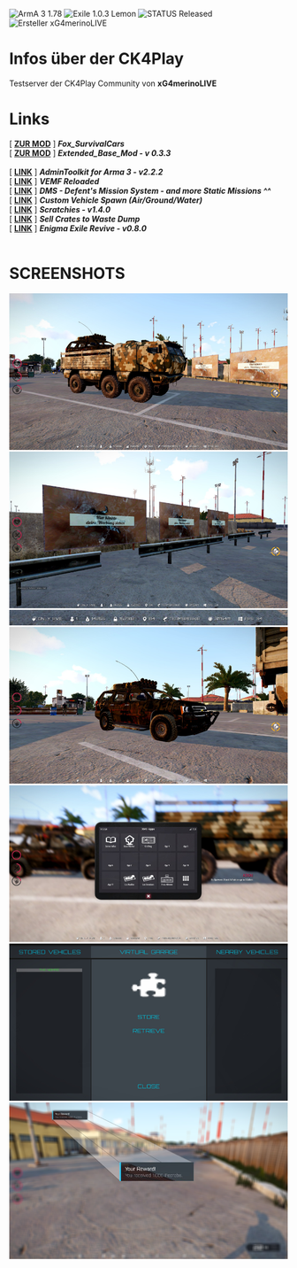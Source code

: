 ![ArmA 3 1.78](https://img.shields.io/badge/Arma%203-1.78-blue.svg) ![Exile 1.0.3 Lemon](https://img.shields.io/badge/Exile-1.0.3%20Lemon-C72651.svg) ![STATUS Released](https://img.shields.io/badge/STATUS-Released-75A570.svg) ![Ersteller xG4merinoLIVE](https://img.shields.io/badge/Ersteller-xG4merinoLIVE-blue.svg)
<br>
# Infos über der CK4Play
Testserver der CK4Play Community von <b>xG4merinoLIVE</b>
<br>
# Links
[ <a target= "_blank" href="https://steamcommunity.com/sharedfiles/filedetails/?id=933985898"><b>ZUR MOD</b></a> ] <b><i>Fox_SurvivalCars</i></b><br>
[ <a target= "_blank" href="https://steamcommunity.com/sharedfiles/filedetails/?id=647753401"><b>ZUR MOD</b></a> ] <b><i>Extended_Base_Mod - v 0.3.3</i></b><br><br>
[ <a target= "_blank" href="http://www.exilemod.com/topic/7690-admintoolkit-for-arma-3-v222-exile-edition"><b>LINK</b></a> ] <b><i>AdminToolkit for Arma 3 - v2.2.2</i></b><br>
[ <a target= "_blank" href="http://www.exilemod.com/topic/66-a3_vemf_reloaded-by-it07"><b>LINK</b></a> ] <b><i>VEMF Reloaded</i></b><br>
[ <a target= "_blank" href="http://www.exilemod.com/topic/61-dms-defents-mission-system"><b>LINK</b></a> ] <b><i>DMS - Defent's Mission System - and more Static Missions ^^</i></b><br>
[ <a target= "_blank" href="http://www.exilemod.com/topic/14289-guide-custom-vehicle-spawn-airgroundwater"><b>LINK</b></a> ] <b><i>Custom Vehicle Spawn (Air/Ground/Water)</i></b><br>
[ <a target= "_blank" href="http://www.exilemod.com/topic/6814-scratchies-v14-a-lottery-like-game-used-in-exile-mod-xm8"><b>LINK</b></a> ] <b><i>Scratchies - v1.4.0</i></b><br>
[ <a target= "_blank" href="http://www.exilemod.com/topic/22604-release-sell-crates-to-waste-dump"><b>LINK</b></a> ] <b><i>Sell Crates to Waste Dump</i></b><br>
[ <a target= "_blank" href="http://www.exilemod.com/topic/10223-enigma-exile-revive-v080-updated-080916-102-compatible"><b>LINK</b></a> ] <b><i>Enigma Exile Revive - v0.8.0</i></b><br>
<br>
# SCREENSHOTS
<center>
<img src="https://github.com/xG4merinoLIVE/CK4Play_Exile_Projekt/blob/master/Screenshots/Neu_Kleine/Screen_1.png"><br>
<img src="https://github.com/xG4merinoLIVE/CK4Play_Exile_Projekt/blob/master/Screenshots/Neu_Kleine/Screen_2.png"><br>
<img src="https://github.com/xG4merinoLIVE/CK4Play_Exile_Projekt/blob/master/Screenshots/Neu_Kleine/Screen_2_Statusbar.png"><br>
<img src="https://github.com/xG4merinoLIVE/CK4Play_Exile_Projekt/blob/master/Screenshots/Neu_Kleine/Screen_3.png"><br>
<img src="https://github.com/xG4merinoLIVE/CK4Play_Exile_Projekt/blob/master/Screenshots/Neu_Kleine/Screen_4.png"><br>
<img src="https://github.com/xG4merinoLIVE/CK4Play_Exile_Projekt/blob/master/Screenshots/Neu_Kleine/Screen_5.png"><br>
<img src="https://github.com/xG4merinoLIVE/CK4Play_Exile_Projekt/blob/master/Screenshots/Neu_Kleine/Screen_6.png">
</center>
